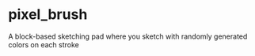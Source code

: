 # pixel_brush
A block-based sketching pad where you sketch with randomly generated colors on each stroke
